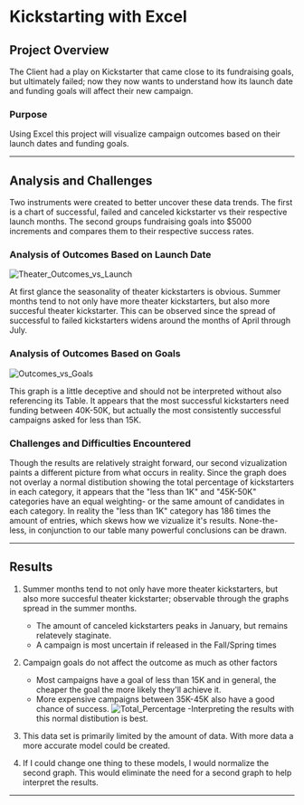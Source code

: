 # Kickstarting with Excel
## Project Overview

The Client had a play on Kickstarter that came close to its fundraising goals, but ultimately failed; now they now wants to understand how its launch date and funding goals will affect their new campaign.

### Purpose

Using Excel this project will visualize campaign outcomes based on their launch dates and funding goals.

---

## Analysis and Challenges

Two instruments were created to better uncover these data trends. The first is a chart of successful, failed and canceled kickstarter vs their respective launch months. The second groups fundraising goals into $5000 increments and compares them to their respective success rates. 

### Analysis of Outcomes Based on Launch Date

![Theater_Outcomes_vs_Launch](https://user-images.githubusercontent.com/79609464/159175595-8b72e22d-a75e-4426-8cb9-752f9342ac43.png)

At first glance the seasonality of theater kickstarters is obvious. Summer months tend to not only have more theater kickstarters, but also more succesful theater kickstarter. This can be observed since the spread of successful to failed kickstarters widens around the months of April through July. 

### Analysis of Outcomes Based on Goals

![Outcomes_vs_Goals](https://user-images.githubusercontent.com/79609464/159175580-dc11700f-186b-42dd-b2bb-df40a263ac89.png)

This graph is a little deceptive and should not be interpreted without also referencing its Table. It appears that the most successful kickstarters need funding between 40K-50K, but actually the most consistently successful campaigns asked for less than 15K. 

### Challenges and Difficulties Encountered

Though the results are relatively straight forward, our second vizualization paints a different picture from what occurs in reality. Since the graph does not overlay a normal distibution showing the total percentage of kickstarters in each category, it appears that the "less than 1K" and "45K-50K" categories have an equal weighting- or the same amount of candidates in each category. In reality the "less than 1K" category has 186 times the amount of entries, which skews how we vizualize it's results. None-the-less, in conjunction to our table many powerful conclusions can be drawn.

---

## Results

1. Summer months tend to not only have more theater kickstarters, but also more succesful theater kickstarter; observable through the graphs spread in the summer months. 
	- The amount of canceled kickstarters peaks in January, but remains relatevely staginate. 
	- A campaign is most uncertain if released in the Fall/Spring times
2. Campaign goals do not affect the outcome as much as other factors
	- Most campaigns have a goal of less than 15K and in general, the cheaper the goal the more likely they'll achieve it. 
	- More expensive campaigns between 35K-45K also have a good chance of success.
![Total_Percentage](https://user-images.githubusercontent.com/79609464/159178076-c2afb086-1bb1-445b-8f82-f9557941566d.png)
  -Interpreting the results with this normal distibution is best.
  
3. This data set is primarily limited by the amount of data. With more data a more accurate model could be created.

4. If I could change one thing to these models, I would normalize the second graph. This would eliminate the need for a second graph to help interpret the results.

---
